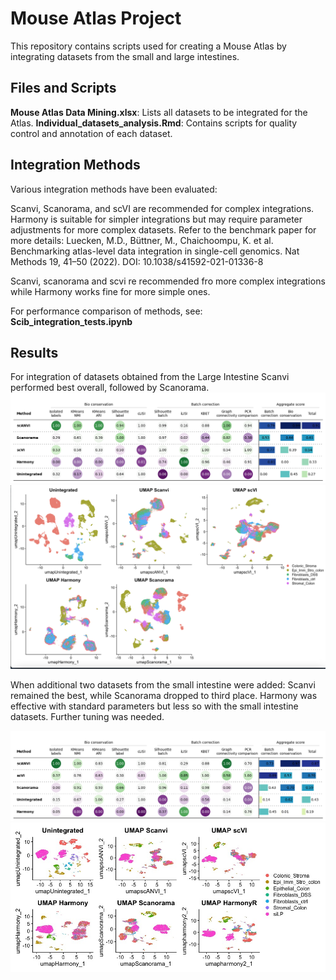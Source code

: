 # **Mouse Atlas Project**
This repository contains scripts used for creating a Mouse Atlas by integrating datasets from the small and large intestines.

## **Files and Scripts**
**Mouse Atlas Data Mining.xlsx**: Lists all datasets to be integrated for the Atlas.
**Individual_datasets_analysis.Rmd**: Contains scripts for quality control and annotation of each dataset.

## **Integration Methods**
Various integration methods have been evaluated:

Scanvi, Scanorama, and scVI are recommended for complex integrations.
Harmony is suitable for simpler integrations but may require parameter adjustments for more complex datasets.
Refer to the benchmark paper for more details: Luecken, M.D., Büttner, M., Chaichoompu, K. et al. Benchmarking atlas-level data integration in single-cell genomics. Nat Methods 19, 41–50 (2022). DOI: 10.1038/s41592-021-01336-8

Scanvi, scanorama and scvi re recommended fro more complex integrations while Harmony works fine for more simple ones.

For performance comparison of methods, see: **Scib_integration_tests.ipynb**

## **Results**
For integration of datasets obtained from the Large Intestine Scanvi performed best overall, followed by Scanorama.
![Benchmark plot](Images/LI_benchamark_plot.png)
![Umap per method comparison](Images/LI_umap_comparison_methods.png)

When additional two datasets from the small intestine were added:
Scanvi remained the best, while Scanorama dropped to third place. Harmony was effective with standard parameters but less so with the small intestine datasets. Further tuning was needed.

![Benchmark plot](Images/SI_LI_benchmark_plot.png)
![Umap per method comparison](Images/SI_LI_Umap_comparison_tweaked_harmony.jpeg)



